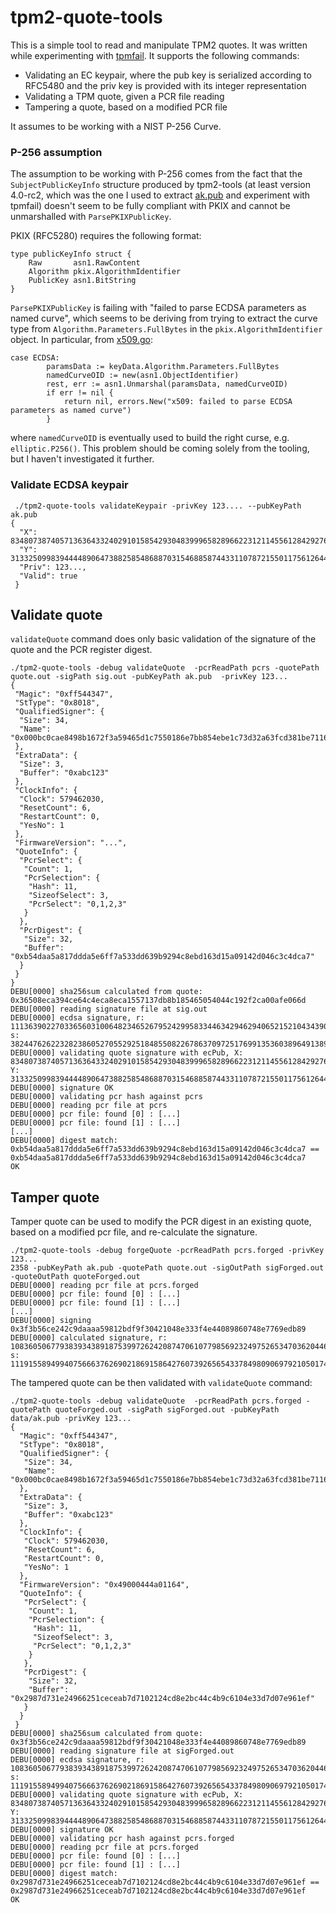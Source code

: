 # tpm2-quote-tools
This is a simple tool to read and manipulate TPM2 quotes. It was written while experimenting with [tpmfail](https://tpm.fail/). It supports the following commands:

* Validating an EC keypair, where the pub key is serialized according to RFC5480 and the priv key is provided with its integer representation
* Validating a TPM quote, given a PCR file reading
* Tampering a quote, based on a modified PCR file

It assumes to be working with a NIST P-256 Curve.

### P-256 assumption

The assumption to be working with P-256 comes from the fact that the `SubjectPublicKeyInfo` structure
produced by tpm2-tools (at least version 4.0-rc2, which was the one I used to extract 
[ak.pub](https://github.com/marcoguerri/tpm2-quote-tools/blob/master/data/ak.pub) and experiment with tpmfail) 
doesn't seem  to be fully compliant with PKIX and cannot be unmarshalled with `ParsePKIXPublicKey`.

PKIX (RFC5280) requires the following format:
```
type publicKeyInfo struct {
    Raw       asn1.RawContent
    Algorithm pkix.AlgorithmIdentifier
    PublicKey asn1.BitString
}
```

`ParsePKIXPublicKey` is failing with "failed to parse ECDSA parameters as named curve",
which seems to be deriving from trying to extract the curve type from
 `Algorithm.Parameters.FullBytes` in the `pkix.AlgorithmIdentifier` object. In particular,
from [x509.go](https://golang.org/src/crypto/x509/x509.go):

```
case ECDSA:
        paramsData := keyData.Algorithm.Parameters.FullBytes
        namedCurveOID := new(asn1.ObjectIdentifier)
        rest, err := asn1.Unmarshal(paramsData, namedCurveOID)
        if err != nil {
            return nil, errors.New("x509: failed to parse ECDSA parameters as named curve")
        }
```

where `namedCurveOID` is eventually used to build the right curse, e.g. `elliptic.P256()`. This
problem should be coming solely from the tooling, but I haven't investigated it further.


### Validate ECDSA keypair
```
 ./tpm2-quote-tools validateKeypair -privKey 123.... --pubKeyPath ak.pub
{
  "X": 83480738740571363643324029101585429304839996582896622312114556128429276170770,
  "Y": 31332509983944448906473882585486887031546885874433110787215501175612644198303,
  "Priv": 123...,
  "Valid": true
 }
 ```
 
 
 ## Validate quote
 `validateQuote` command does only basic validation of the signature of the quote and the PCR register digest.
 ```
 ./tpm2-quote-tools -debug validateQuote  -pcrReadPath pcrs -quotePath quote.out -sigPath sig.out -pubKeyPath ak.pub  -privKey 123...
{
  "Magic": "0xff544347",
  "StType": "0x8018",
  "QualifiedSigner": {
   "Size": 34,
   "Name": "0x000bc0cae8498b1672f3a59465d1c7550186e7bb854ebe1c73d32a63fcd381be7116"
  },
  "ExtraData": {
   "Size": 3,
   "Buffer": "0xabc123"
  },
  "ClockInfo": {
   "Clock": 579462030,
   "ResetCount": 6,
   "RestartCount": 0,
   "YesNo": 1
  },
  "FirmwareVersion": "...",
  "QuoteInfo": {
   "PcrSelect": {
    "Count": 1,
    "PcrSelection": {
     "Hash": 11,
     "SizeofSelect": 3,
     "PcrSelect": "0,1,2,3"
    }
   },
   "PcrDigest": {
    "Size": 32,
    "Buffer": "0xb54daa5a817ddda5e6ff7a533dd639b9294c8ebd163d15a09142d046c3c4dca7"
   }
  }
 }
DEBU[0000] sha256sum calculated from quote: 0x36508eca394ce64c4eca8eca1557137db8b185465054044c192f2ca00afe066d 
DEBU[0000] reading signature file at sig.out      
DEBU[0000] ecdsa signature, r: 111363902270336560310064823465267952429958334463429462940652152104343902580681, s: 38244762622328238605270552925184855082267863709725176991353603896491389561246 
DEBU[0000] validating quote signature with ecPub, X: 83480738740571363643324029101585429304839996582896622312114556128429276170770, Y: 31332509983944448906473882585486887031546885874433110787215501175612644198303 
DEBU[0000] signature OK                                 
DEBU[0000] validating pcr hash against pcrs
DEBU[0000] reading pcr file at pcrs
DEBU[0000] pcr file: found [0] : [...] 
DEBU[0000] pcr file: found [1] : [...] 
[...]
DEBU[0000] digest match: 0xb54daa5a817ddda5e6ff7a533dd639b9294c8ebd163d15a09142d046c3c4dca7 == 0xb54daa5a817ddda5e6ff7a533dd639b9294c8ebd163d15a09142d046c3c4dca7 
OK
```

## Tamper quote
Tamper quote can be used to modify the PCR digest in an existing quote, based on a modified pcr file, and re-calculate the signature.
```
./tpm2-quote-tools -debug forgeQuote -pcrReadPath pcrs.forged -privKey 123...
2358 -pubKeyPath ak.pub -quotePath quote.out -sigOutPath sigForged.out -quoteOutPath quoteForged.out
DEBU[0000] reading pcr file at pcrs.forged              
DEBU[0000] pcr file: found [0] : [...] 
DEBU[0000] pcr file: found [1] : [...] 
[...]
DEBU[0000] signing 0x3f3b56ce242c9daaaa59812bdf9f30421048e333f4e44089860748e7769edb89 
DEBU[0000] calculated signature, r: 108360506779383934389187539972624208747061077985692324975265347036204466096619, s: 111915589499407566637626902186915864276073926565433784980906979210501747227395
```


The tampered quote can be then validated with `validateQuote` command:
```
./tpm2-quote-tools -debug validateQuote  -pcrReadPath pcrs.forged -quotePath quoteForged.out -sigPath sigForged.out -pubKeyPath data/ak.pub -privKey 123...               
{
  "Magic": "0xff544347",
  "StType": "0x8018",
  "QualifiedSigner": {
   "Size": 34,
   "Name": "0x000bc0cae8498b1672f3a59465d1c7550186e7bb854ebe1c73d32a63fcd381be7116"
  },
  "ExtraData": {
   "Size": 3,
   "Buffer": "0xabc123"
  },
  "ClockInfo": {
   "Clock": 579462030,
   "ResetCount": 6,
   "RestartCount": 0,
   "YesNo": 1
  },
  "FirmwareVersion": "0x49000444a01164",
  "QuoteInfo": {
   "PcrSelect": {
    "Count": 1,
    "PcrSelection": {
     "Hash": 11,
     "SizeofSelect": 3,
     "PcrSelect": "0,1,2,3"
    }
   },
   "PcrDigest": {
    "Size": 32,
    "Buffer": "0x2987d731e24966251ceceab7d7102124cd8e2bc44c4b9c6104e33d7d07e961ef"
   }
  }
 }
DEBU[0000] sha256sum calculated from quote: 0x3f3b56ce242c9daaaa59812bdf9f30421048e333f4e44089860748e7769edb89 
DEBU[0000] reading signature file at sigForged.out      
DEBU[0000] ecdsa signature, r: 108360506779383934389187539972624208747061077985692324975265347036204466096619, s: 111915589499407566637626902186915864276073926565433784980906979210501747227395 
DEBU[0000] validating quote signature with ecPub, X: 83480738740571363643324029101585429304839996582896622312114556128429276170770, Y: 31332509983944448906473882585486887031546885874433110787215501175612644198303 
DEBU[0000] signature OK                                 
DEBU[0000] validating pcr hash against pcrs.forged      
DEBU[0000] reading pcr file at pcrs.forged              
DEBU[0000] pcr file: found [0] : [...] 
DEBU[0000] pcr file: found [1] : [...] 
DEBU[0000] digest match: 0x2987d731e24966251ceceab7d7102124cd8e2bc44c4b9c6104e33d7d07e961ef == 0x2987d731e24966251ceceab7d7102124cd8e2bc44c4b9c6104e33d7d07e961ef 
OK
```
